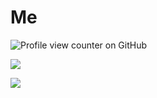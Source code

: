 # Me
![Profile view counter on GitHub](https://komarev.com/ghpvc/?username=nowzee)

![](https://github-readme-stats.vercel.app/api?username=nowzee&show_icons=true&hide_border=true&theme=tokyonight)

![](https://github-profile-summary-cards.vercel.app/api/cards/repos-per-language?username=nowzee&theme=tokyonight)
